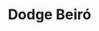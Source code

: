 ---
title: "Dodge Beiró"
url: /ciudad-autonoma-de-buenos-aires/dodge-beiro/
shop: piezas de automóviles
---